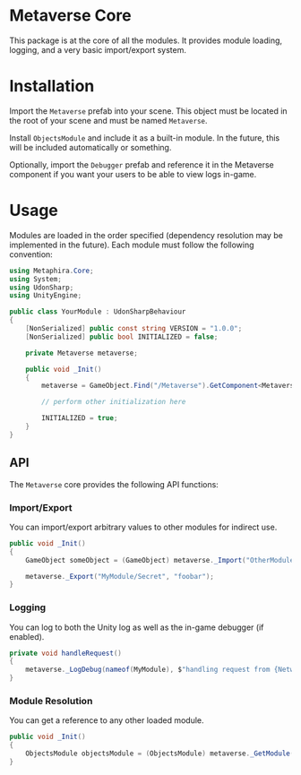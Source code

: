 # Metaverse Core

This package is at the core of all the modules. It provides module loading, logging, and a very basic import/export system.

# Installation

Import the `Metaverse` prefab into your scene. This object must be located in the root of your scene and must be named `Metaverse`.

Install `ObjectsModule` and include it as a built-in module. In the future, this will be included automatically or something.

Optionally, import the `Debugger` prefab and reference it in the Metaverse component if you want your users to be able to view logs in-game.

# Usage

Modules are loaded in the order specified (dependency resolution may be implemented in the future). Each module must follow the following convention:

```csharp
using Metaphira.Core;
using System;
using UdonSharp;
using UnityEngine;

public class YourModule : UdonSharpBehaviour
{
    [NonSerialized] public const string VERSION = "1.0.0";
    [NonSerialized] public bool INITIALIZED = false;

    private Metaverse metaverse;

    public void _Init()
    {
        metaverse = GameObject.Find("/Metaverse").GetComponent<Metaverse>();

        // perform other initialization here

        INITIALIZED = true;
    }
}
```

## API

The `Metaverse` core provides the following API functions:

### Import/Export

You can import/export arbitrary values to other modules for indirect use.

```csharp
public void _Init()
{
    GameObject someObject = (GameObject) metaverse._Import("OtherModule/SomeObject");

    metaverse._Export("MyModule/Secret", "foobar");
}
```

### Logging

You can log to both the Unity log as well as the in-game debugger (if enabled).

```csharp
private void handleRequest()
{
    metaverse._LogDebug(nameof(MyModule), $"handling request from {Networking.LocalPlayer.displayName}");
}
```

### Module Resolution

You can get a reference to any other loaded module.

```csharp
public void _Init()
{
    ObjectsModule objectsModule = (ObjectsModule) metaverse._GetModule(nameof(ObjectsModule));
}
```

